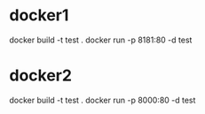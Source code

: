 # docker1
docker build -t test .
docker run -p 8181:80 -d test
#
# docker2
docker build -t test .
docker run -p 8000:80 -d test
